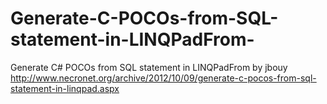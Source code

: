 # Generate-C-POCOs-from-SQL-statement-in-LINQPadFrom-
Generate C# POCOs from SQL statement in LINQPadFrom  by jbouy
http://www.necronet.org/archive/2012/10/09/generate-c-pocos-from-sql-statement-in-linqpad.aspx
